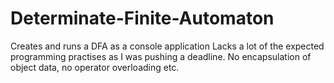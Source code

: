 # Determinate-Finite-Automaton
Creates and runs a DFA as a console application
Lacks a lot of the expected programming practises as I was pushing a deadline. No encapsulation of object data, no operator overloading etc.

